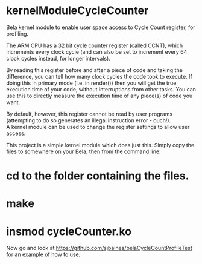 # kernelModuleCycleCounter
Bela kernel module to enable user space access to Cycle Count register, for profiling.

The ARM CPU has a 32 bit cycle counter register (called CCNT), which increments every clock cycle (and can also be set to increment every 64 clock cycles instead, for longer intervals).

By reading this register before and after a piece of code and taking the difference, you can tell how many clock cycles the code took to execute.
If doing this in primary mode (i.e. in render()) then you will get the true execution time of your code, without interruptions from other tasks.
You can use this to directly measure the execution time of any piece(s) of code you want.

By default, however, this register cannot be read by user programs (attempting to do so generates an illegal instruction error - ouch!).  
A kernel module can be used to change the register settings to allow user access.

This project is a simple kernel module which does just this.
Simply copy the files to somewhere on your Bela, then from the command line:
# cd to the folder containing the files.
# make
# insmod cycleCounter.ko

Now go and look at https://github.com/sjbaines/belaCycleCountProfileTest for an example of how to use.


